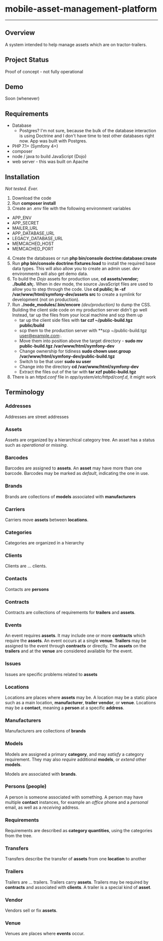 # mobile-asset-management-platform
---

## Overview

A system intended to help manage assets which are on tractor-trailers.

## Project Status

Proof of concept - not fully operational

## Demo

Soon (whenever)

## Requirements

- Database
    - Postgres? I'm not sure, because the bulk of the database interaction is using Doctrine and
I don't have time to test other databases right now.  App was built with Postgres.
- PHP 7.1+ (Symfony 4+)
- composer
- node / java to build JavaScript (Dojo)
- web server - this was built on Apache

## Installation

*Not tested. Ever.*

1. Download the code
2. Run **composer install**
3. Create an .env file with the following environment variables
 - APP_ENV
 - APP_SECRET
 - MAILER_URL
 - APP_DATABASE_URL
 - LEGACY_DATABASE_URL
 - MEMCACHED_HOST
 - MEMCACHED_PORT
4. Create the databases or run **php bin/console doctrine:database:create**
5. Run **php bin/console doctrine:fixtures:load** to install the required base data types.  This will also allow you to
create an admin user.  *dev* environments will also get demo data.
6. To build the *Dojo* assets for production use, **cd assets/vendor; ./build.sh;**.  When in
dev mode, the source JavaScript files are used to allow you to step through the code.
Use **cd public; ln -sf /var/www/html/symfony-dev/assets src** to create a symlink for
development (not on production).
7. Run **./node_modules/.bin/encore** *(dev/production)* to dump the CSS. Building the client side code on my production server didn't go well
   Instead, tar up the files from your local machine and scp them up
     - tar up the client side files with **tar czf ~/public-build.tgz public/build**
     - scp them to the production server with **scp ~/public-build.tgz user@example.com:.
     - Move them into position above the target directory - **sudo mv public-build.tgz /var/www/html/symfony-dev**
     - Change ownership for tidiness **sudo chown user.group /var/www/html/symfony-dev/public-build.tgz**
     - Switch to be that user **sudo su user**
     - Change into the directory **cd /var/www/html/symfony-dev**
     - Extract the files out of the tar with **tar xzf public-build.tgz**
8. There is an *httpd.conf* file in *app/system/etc/httpd/conf.d*, it might work

## Terminology

### Addresses

Addresses are street addresses

### Assets

Assets are organized by a hierarchical category tree.  An asset has a status such as
*operational* or *missing*.

### Barcodes

Barcodes are assigned to **assets**.  An **asset** may have more than one barcode.  Barcodes
may be marked as *default*, indicating the one in use.

### Brands

Brands are collections of **models** associated with **manufacturers**

### Carriers

Carriers move **assets** between **locations**.

### Categories

Categories are organized in a hierarchy

### Clients

Clients are ... clients.

### Contacts

Contacts are **persons**

### Contracts

Contracts are collections of requirements for **trailers** and **assets**.

### Events

An event requires **assets**.  It may include one or more **contracts** which require the **assets**.
An event occurs at a single **venue**.  **Trailers** may be assigned to the event through **contracts**
or directly.  The **assets** on the **trailers** and at the **venue** are considered available for
the event.

### Issues

Issues are specific problems related to **assets**

### Locations

Locations are places where **assets** may be.  A location may be a static place such as a main location,
**manufacturer**, **trailer** **vendor**, or **venue**.  Locations may be a **contact**, meaning a **person**
at a specific **address**.

### Manufacturers

Manufacturers are collections of **brands**

### Models

Models are assigned a primary **category**, and may *satisfy* a category requirement.  They may
also *require* additional **models**, or *extend* other **models**.

Models are associated with **brands**.

### Persons (people)

A person is someone associated with something.  A person may have multiple **contact** instances,
for example an *office* phone and a *personal* email, as well as a *receiving* address.

### Requirements

Requirements are described as **category quantities**, using the categories from the tree.

### Transfers

Transfers describe the transfer of **assets** from one **location** to another

### Trailers

Trailers are ... trailers.  Trailers carry **assets**.  Trailers may be required by **contracts** and
associated with **clients**.  A trailer is a special kind of **asset**.

### Vendor

Vendors sell or fix **assets**.

### Venue

Venues are places where **events** occur.
